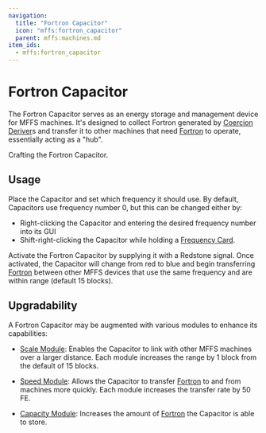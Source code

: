 ```yaml
---
navigation:
  title: "Fortron Capacitor"
  icon: "mffs:fortron_capacitor"
  parent: mffs:machines.md
item_ids:
  - mffs:fortron_capacitor
---
```


# Fortron Capacitor

<ItemImage id="mffs:fortron_capacitor" />

The <Color id="blue">Fortron Capacitor</Color> serves as an energy storage and management device for MFFS machines. It's designed to collect Fortron generated by [Coercion Deriver](./coercion_deriver.md)s and transfer it to other machines that need [Fortron](../fortron.md) to operate, essentially acting as a "hub".

Crafting the <Color id="blue">Fortron Capacitor</Color>.

<Recipe id="mffs:fortron_capacitor" />

## Usage

Place the Capacitor and set which frequency it should use. By default, Capacitors use frequency number 0, but this can be changed either by:
- Right-clicking the Capacitor and entering the desired frequency number into its GUI
- Shift-right-clicking the Capacitor while holding a [Frequency Card](../frequency_card.md).

Activate the Fortron Capacitor by supplying it with a Redstone signal. Once activated, the Capacitor will change from red to blue and begin transferring [Fortron](../fortron.md) between other MFFS devices that use the same frequency and are within range (default 15 blocks).

## Upgradability

A Fortron Capacitor may be augmented with various modules to enhance its capabilities:
- [<Color id="dark_purple">Scale Module</Color>](../scale_module.md): Enables the Capacitor to link with other MFFS machines over a larger distance. Each module increases the range by 1 block from the default of 15 blocks.
- [<Color id="dark_purple">Speed Module</Color>](../speed_module.md): Allows the Capacitor to transfer [Fortron](../fortron.md) to and from machines more quickly. Each module increases the transfer rate by 50 FE.


- [<Color id="dark_purple">Capacity Module</Color>](../capacity_module.md): Increases the amount of [Fortron](../fortron.md) the Capacitor is able to store.

